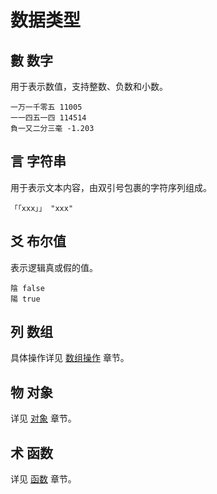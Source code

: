 # 数据类型

## 數 数字
用于表示数值，支持整数、负数和小数。

```
一万一千零五 11005
一一四五一四 114514
負一又二分三毫 -1.203
```

## 言 字符串
用于表示文本内容，由双引号包裹的字符序列组成。

```
「「xxx」」 "xxx"
```

## 爻 布尔值
表示逻辑真或假的值。

```
陰 false
陽 true
```

## 列 数组
具体操作详见 [数组操作](#数组操作) 章节。

## 物 对象
详见 [对象](#对象) 章节。

## 术 函数
详见 [函数](#函数) 章节。
